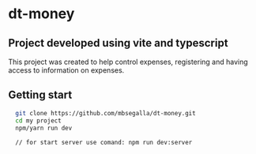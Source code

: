 # dt-money

## Project developed using vite and typescript

This project was created to help control expenses, registering and having access to information on expenses.

## Getting start

```bash
  git clone https://github.com/mbsegalla/dt-money.git
  cd my project
  npm/yarn run dev
  
  // for start server use comand: npm run dev:server
```
